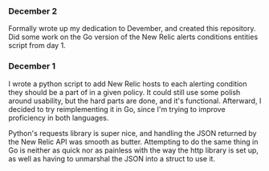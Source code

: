### December 2

Formally wrote up my dedication to Devember, and created this repository. Did some work on the Go version of the New Relic alerts conditions entities script from day 1.

### December 1

I wrote a python script to add New Relic hosts to each alerting condition they should be a part of in a given policy. It could still use some polish around usability, but the hard parts are done, and it's functional. Afterward, I decided to try reimplementing it in Go, since I'm trying to improve proficiency in both languages. 

Python's requests library is super nice, and handling the JSON returned by the New Relic API was smooth as butter. Attempting to do the same thing in Go is neither as quick nor as painless with the way the http library is set up, as well as having to unmarshal the JSON into a struct to use it.
